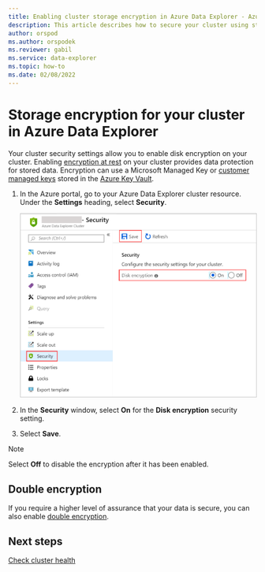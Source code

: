 ```yaml
---
title: Enabling cluster storage encryption in Azure Data Explorer - Azure portal
description: This article describes how to secure your cluster using storage encryption in Azure Data Explorer within the Azure portal.
author: orspod
ms.author: orspodek
ms.reviewer: gabil
ms.service: data-explorer
ms.topic: how-to
ms.date: 02/08/2022
---
```


# Storage encryption for your cluster in Azure Data Explorer
  
Your cluster security settings allow you to enable disk encryption on your cluster. Enabling [encryption at rest](/azure/security/fundamentals/encryption-atrest) on your cluster provides data protection for stored data. Encryption can use a Microsoft Managed Key or [customer managed keys](/azure/key-vault/general/basic-concepts.md) stored in the [Azure Key Vault](/azure/key-vault/). 

1. In the Azure portal, go to your Azure Data Explorer cluster resource. Under the **Settings** heading, select **Security**. 

    ![Turn on encryption at rest.](media/manage-cluster-security/security-encryption-at-rest.png)

1. In the **Security** window, select **On** for the **Disk encryption** security setting. 

1. Select **Save**.
 
> [!NOTE]
> Select **Off** to disable the encryption after it has been enabled.

## Double encryption

If you require a higher level of assurance that your data is secure, you can also enable [double encryption](double-encryption.md).

## Next steps

[Check cluster health](check-cluster-health.md)
